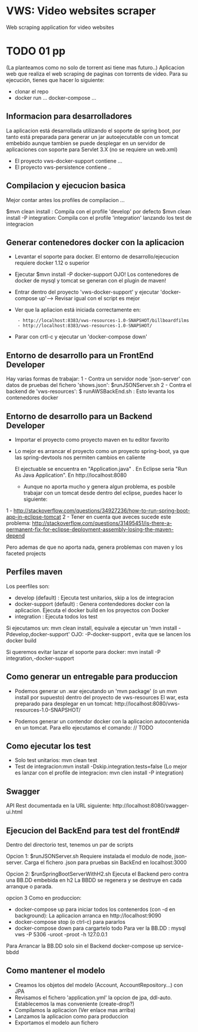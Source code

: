 # VWS: Video websites scraper #

Web scraping application for video websites
# TODO 01 pp

(La planteamos como no solo de torrent asi tiene mas futuro..) Aplicacion web que realiza el web scraping de paginas con torrents de video.
Para su ejecución, tienes que hacer lo siguiente:
- clonar el repo
- docker run ... docker-compose ...

## Informacion para desarrolladores ##
La aplicacion está desarrollada utilizando el soporte de spring boot, por tanto
está preparada para generar un jar autoejecutable con un tomcat
embebido aunque tambien se puede desplegar en un servidor de aplicaciones con soporte
para Servlet 3.X (no se requiere un web.xml)

* El proyecto vws-docker-support contiene ...
* El proyecto vws-persistence contiene ..

## Compilacion y ejecucion basica  ##

Mejor contar antes los profiles de compilacion ...

$mvn clean install : Compila con el profile 'develop' por defecto
$mvn clean install -P integration: Compila con el profile 'integration' lanzando los test de integracion

## Generar contenedores docker con la aplicacion ##
 * Levantar el soporte para docker. El entorno de desarrollo/ejecucion
   requiere docker 1.12 o superior
 * Ejecutar $mvn install -P docker-support  OJO! Los contenedores de docker de mysql y tomcat se generan con el plugin de maven!

 * Entrar dentro del proyecto 'vws-docker-support' y ejecutar 'docker-compose up'--> Revisar igual con el script es mejor
 * Ver que la apliacion está iniciada correctamente en:

		- http://localhost:8383/vws-resources-1.0-SNAPSHOT/billboardfilms
		- http://localhost:8383/vws-resources-1.0-SNAPSHOT/

 * Parar con crtl-c y ejecutar un 'docker-compose down'

## Entorno de desarrollo para un FrontEnd Developer ##
Hay varias formas de trabajar:
1 - Contra un servidor node 'json-server' con datos de pruebas del fichero 'shows.json': $runJSONServer.sh
2 - Contra el backend de 'vws-resources': $ runAWSBackEnd.sh : Esto levanta los contenedores docker

## Entorno de desarrollo para un Backend Developer ##

 * Importar el proyecto como proyecto maven en tu editor favorito

 * Lo mejor es arrancar el proyecto como un proyecto spring-boot, ya que las
   spring-devtools nos permiten cambios en caliente

   El ejectuable se encuentra en "Application.java" .
   En Eclipse seria "Run As Java Application".
   En http://localhost:8080

   * Aunque no aporta mucho y genera algun problema, es posbile trabajar
   con un tomcat desde dentro del eclipse, puedes hacer lo siguiente:

 1 - http://stackoverflow.com/questions/34927236/how-to-run-spring-boot-app-in-eclipse-tomcat
 2 - Tener en cuenta que aveces sucede este problema:
 	http://stackoverflow.com/questions/31495451/is-there-a-permanent-fix-for-eclipse-deployment-assembly-losing-the-maven-depend

  Pero ademas de que no aporta nada, genera problemas con maven y los faceted projects

## Perfiles maven  ##

Los peerfiles son:
- develop (default) : Ejecuta test unitarios, skip a los de integracion
- docker-support (default) : Genera contendedores docker con la aplicacion. Ejecuta el docker build en los proyectos con Docker
- integration : Ejecuta todos los test

Si ejecutamos un: mvn clean install, equivale a ejecutar un 'mvn install -Pdevelop,docker-support'
OJO: -P-docker-support , evita que se lancen los docker build

Si queremos evitar lanzar el soporte para docker: mvn install -P integration,-docker-support

## Como generar un entregable para produccion  ##

 * Podemos generar un .war ejecutando un 'mvn package' (o un mvn install por supuesto)
  dentro del proyecto de vws-resources
  El war, esta preparado para desplegar en un tomcat:
  http://localhost:8080/vws-resources-1.0-SNAPSHOT/

 * Podemos generar un contendor docker con la aplicacion autocontenida en un tomcat.
 Para ello ejecutamos el comando: // TODO


## Como ejecutar los test

* Solo test unitarios: mvn clean test
* Test de integracion:mvn install -Dskip.integration.tests=false (Lo mejor es lanzar con el profile de integracion: mvn clen install -P integration)


## Swagger  ##
API Rest documentada en la URL siguiente: http://localhost:8080/swagger-ui.html

## Ejecucion del BackEnd para test del frontEnd#
Dentro del directorio test, tenemos un par de scripts

Opcion 1:  $runJSONServer.sh
  Requiere instalada el modulo de node, json-server. Carga el fichero .json para pruebas sin BackEnd en localhost:3000

Opcion 2: $runSpringBootServerWithH2.sh
  Ejecuta el Backend pero contra una BB.DD embebida en h2
  La BBDD se regenera y se destruye en cada arranque o parada.

opcion 3 Como en produccion:
  - docker-compose up para iniciar todos los contenerdos (con -d en background): La aplicacion arranca en http://localhost:9090
  - docker-compose stop (o ctrl-c) para pararlos
  - docker-compose down para cargartelo todo
  Para ver la BB.DD :
     mysql vws -P 5306 -uroot -proot -h 127.0.0.1

Para Arrancar la BB.DD solo sin el Backend
    docker-compose up service-bbdd


## Como mantener el modelo ##
- Creamos los objetos del modelo (Account, AccountRepository...) con JPA
- Revisamos el fichero 'application.yml' la opcion de jpa, ddl-auto. Establecemos la mas conveniente (create-drop?)
- Compilamos la aplicacion (Ver enlace mas arriba)
- Lanzamos la aplicacion como para produccion
- Exportamos el modelo aun fichero
